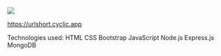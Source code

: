 <img src="https://sanberkzulfikar.com/images/pic03.jpg">

https://urlshort.cyclic.app

Technologies used: HTML CSS Bootstrap JavaScript Node.js Express.js MongoDB
